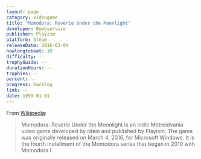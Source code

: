```yaml
---
layout: page
category: videogame
title: "Momodora: Reverie Under the Moonlight"
developer: Bombservice
publisher: Playism
platform: Steam
releaseDate: 2016-03-04
howlongtobeat: 10
difficulty: --
trophyGuide: --
durationHours: --
trophies: --
percent: --
progress: backlog
link: --
date: 1999-01-01
---
```


From [Wikipedia](https://en.wikipedia.org/wiki/Momodora:_Reverie_Under_the_Moonlight):

> Momodora: Reverie Under the Moonlight is an indie Metroidvania video game developed by rdein and published by Playism. The game was originally released on March 4, 2016, for Microsoft Windows. It is the fourth installment of the Momodora series that began in 2010 with Momodora I.
